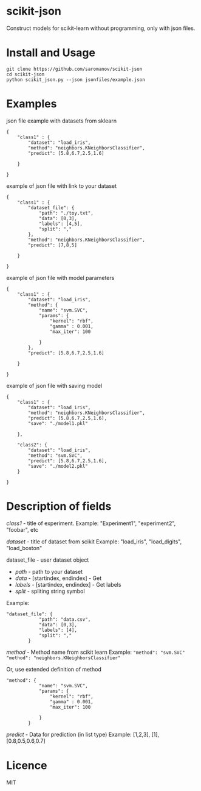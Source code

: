 # scikit-json

Construct models for scikit-learn without programming, only with json files.

# Install and Usage

``` 
git clone https://github.com/saromanov/scikit-json
cd scikit-json
python scikit_json.py --json jsonfiles/example.json
```

# Examples
json file example with datasets from sklearn
```
{
    "class1" : {
        "dataset": "load_iris", 
        "method": "neighbors.KNeighborsClassifier",
        "predict": [5.8,6.7,2.5,1.6]

    }

}
```

example of json file with link to your dataset
```
{
    "class1" : {
        "dataset_file": {
            "path": "./toy.txt",
            "data": [0,3],
            "labels": [4,5],
            "split": ","
        },
        "method": "neighbors.KNeighborsClassifier",
        "predict": [7,8,5]

    }

}

```

example of json file with model parameters
```
{
    "class1" : {
        "dataset": "load_iris", 
        "method": {
            "name": "svm.SVC",
            "params": {
                "kernel": "rbf",
                "gamma" : 0.001,
                "max_iter": 100

            }
        },
        "predict": [5.8,6.7,2.5,1.6]

    }

}
```

example of json file with saving model
```
{
    "class1" : {
        "dataset": "load_iris", 
        "method": "neighbors.KNeighborsClassifier",
        "predict": [5.8,6.7,2.5,1.6],
        "save": "./model1.pkl"

    },

    "class2": {
        "dataset": "load_iris", 
        "method": "svm.SVC",
        "predict": [5.8,6.7,2.5,1.6],
        "save": "./model2.pkl"
    }

}
```

# Description of fields
_class1_ - title of experiment.
Example: "Experiment1", "experiment2", "foobar", etc

_dataset_ - title of dataset from scikit
Example: "load_iris", "load_digits", "load_boston"

dataset_file - user dataset object
* _path_ - path to your dataset
* _data_ - [startindex, endindex] - Get 
* _labels_ - [startindex, endindex] - Get labels
* _split_ - spliting string symbol

Example:
``` 
"dataset_file": {
            "path": "data.csv",
            "data": [0,3],
            "labels": [4],
            "split": ","
        }
```

_method_ - Method name from scikit learn
Example: 
``` "method": "svm.SVC" ```
``` "method": "neighbors.KNeighborsClassifier"```

Or, use extended definition of method
```
"method": {
            "name": "svm.SVC",
            "params": {
                "kernel": "rbf",
                "gamma" : 0.001,
                "max_iter": 100

            }
        }
```

_predict_ - Data for prediction (in list type)
Example: [1,2,3], [1], [0.8,0.5,0.6,0.7]

# Licence
MIT
